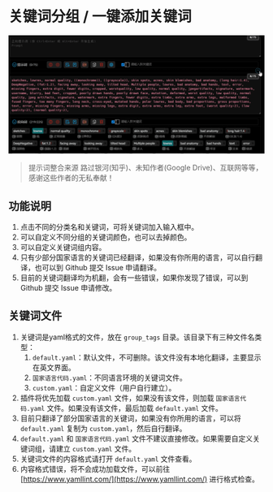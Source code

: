 # 关键词分组 / 一键添加关键词

![](../assets/images/demo.group_tags.gif)

> 提示词整合来源 路过银河(知乎)、未知作者(Google Drive)、互联网等等，感谢这些作者的无私奉献！

## 功能说明

1. 点击不同的分类名和关键词，可将关键词加入输入框中。
2. 可以自定义不同分组的关键词颜色，也可以去掉颜色。
3. 可以自定义关键词组内容。
4. 只有少部分国家语言的关键词已经翻译，如果没有你所用的语言，可以自行翻译，也可以到 Github 提交 Issue 申请翻译。
5. 目前的关键词翻译均为机翻，会有一些错误，如果你发现了错误，可以到 Github 提交 Issue 申请修改。

## 关键词文件

1. 关键词是yaml格式的文件，放在 `group_tags` 目录。该目录下有三种文件名类型：
   1. `default.yaml`：默认文件，不可删除。该文件没有本地化翻译，主要显示在英文界面。
   2. `国家语言代码.yaml`：不同语言环境的关键词文件。
   3. `custom.yaml`：自定义文件（用户自行建立）。
2. 插件将优先加载 `custom.yaml` 文件，如果没有该文件，则加载 `国家语言代码.yaml` 文件。如果没有该文件，最后加载 `default.yaml` 文件。
3. 目前只翻译了部分国家语言的关键词，如果没有你所用的语言，可以将 `default.yaml` 复制为 `custom.yaml`，然后自行翻译。
4. `default.yaml` 和 `国家语言代码.yaml` 文件不建议直接修改。如果需要自定义关键词组，请建立 `custom.yaml` 文件。
5. 关键词文件的内容格式请打开 `default.yaml` 文件查看。
6. 内容格式错误，将不会成功加载文件，可以前往 [https://www.yamllint.com/](https://www.yamllint.com/) 进行格式检查。